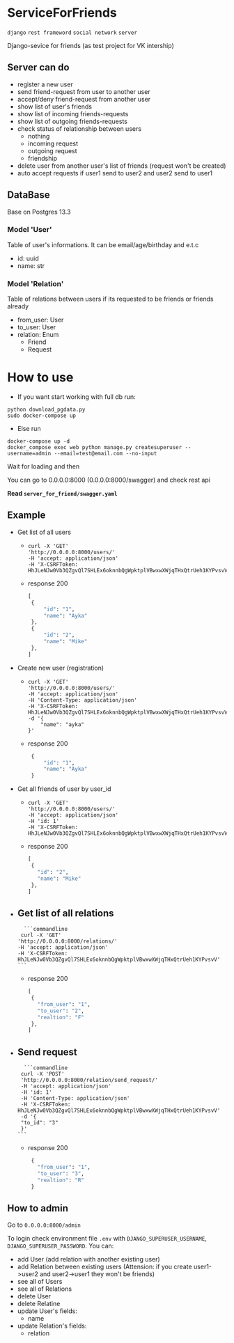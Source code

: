 # ServiceForFriends
`django` `rest frameword` `social network` `server`

Django-sevice for friends (as test project for VK intership)


## Server can do
- register a new user
- send friend-request from user to another user
- accept/deny friend-request from another user
- show list of user's friends
- show list of incoming friends-requests
- show list of outgoing friends-requests
- check status of relationship between users
  - nothing
  - incoming request
  - outgoing request
  - friendship
- delete user from another user's list of friends (request won't be created)
- auto accept requests if user1 send to user2 and user2 send to user1


## DataBase 
Base on Postgres 13.3

### Model 'User'
Table of user's informations. It can be email/age/birthday and e.t.c
- id: uuid
- name: str

### Model 'Relation'
Table of relations between users if its requested to be friends or friends already
- from_user: User
- to_user: User
- relation: Enum
  - Friend
  - Request

# How to use

* If you want start working with full db run:
```commandline
python download_pgdata.py
sudo docker-compose up
```
* Else run
```commandline
docker-compose up -d
docker_compose exec web python manage.py createsuperuser --username=admin --email=test@email.com --no-input
```

Wait for loading and then

You can go to 0.0.0.0:8000 (0.0.0.0:8000/swagger) and check rest api

**Read ```server_for_friend/swagger.yaml```**

## Example

* Get list of all users

  - 
      ```commandline
      curl -X 'GET' 
      'http://0.0.0.0:8000/users/' 
      -H 'accept: application/json' 
      -H 'X-CSRFToken: HhJLeNJw0Vb3QZgvQl7SHLEx6oknnbQgWpktplVBwxwXWjqTHxQtrUeh1KYPvsvV'
      ```
  - response 200
      ```python
      [
       {
           "id": "1",
           "name": "Ayka"
       },
       {
           "id": "2",
           "name": "Mike"
       },
      ]
     ```

* Create new user (registration)

  - 
      ```commandline
      curl -X 'GET' 
      'http://0.0.0.0:8000/users/' 
      -H 'accept: application/json' 
      -H 'Content-Type: application/json' 
      -H 'X-CSRFToken: HhJLeNJw0Vb3QZgvQl7SHLEx6oknnbQgWpktplVBwxwXWjqTHxQtrUeh1KYPvsvV'
      -d '{
          "name": "ayka"
      }'
      ```
  - response 200
      ```python
       {
           "id": "1",
           "name": "Ayka"
       }
     ```
    
*  Get all friends of user by user_id

    - 
        ```commandline
       curl -X 'GET' 
      'http://0.0.0.0:8000/users/' 
      -H 'accept: application/json' 
      -H 'id: 1'
      -H 'X-CSRFToken: HhJLeNJw0Vb3QZgvQl7SHLEx6oknnbQgWpktplVBwxwXWjqTHxQtrUeh1KYPvsvV'
      ```
    - response 200
        ```python
      [
         {
           "id": "2",
           "name": "Mike"
         },
      ]
        ```


* Get list of all relations
    - 
        ```commandline
       curl -X 'GET' 
      'http://0.0.0.0:8000/relations/' 
      -H 'accept: application/json' 
      -H 'X-CSRFToken: HhJLeNJw0Vb3QZgvQl7SHLEx6oknnbQgWpktplVBwxwXWjqTHxQtrUeh1KYPvsvV'
      ```
    - response 200
        ```python
      [
         {
           "from_user": "1",
           "to_user": "2",
           "realtion": "F"
         },
      ]
        ```
* Send request
    - 
        ```commandline
       curl -X 'POST' 
       'http://0.0.0.0:8000/relation/send_request/' 
       -H 'accept: application/json' 
       -H 'id: 1' 
       -H 'Content-Type: application/json' 
       -H 'X-CSRFToken: HhJLeNJw0Vb3QZgvQl7SHLEx6oknnbQgWpktplVBwxwXWjqTHxQtrUeh1KYPvsvV' 
       -d '{
       "to_id": "3"
       }'
      ```
    - response 200
        ```python
         {
           "from_user": "1",
           "to_user": "3",
           "realtion": "R"
         }
        ```  



## How to admin
Go to ```0.0.0.0:8000/admin```

To login check environment file ```.env``` with `DJANGO_SUPERUSER_USERNAME`, `DJANGO_SUPERUSER_PASSWORD`.
You can:
- add User (add relation with another existing user)
- add Relation between existing users 
(Attension: if you create user1->user2 and user2->user1 they won't be friends)
- see all of Users
- see all of Relations
- delete User
- delete Relatine
- update User's fields:
  - name
- update Relation's fields:
  - relation

[//]: # (# to test)

[//]: # ()
[//]: # (```commandline)

[//]: # (python manage.py test)

[//]: # (```)